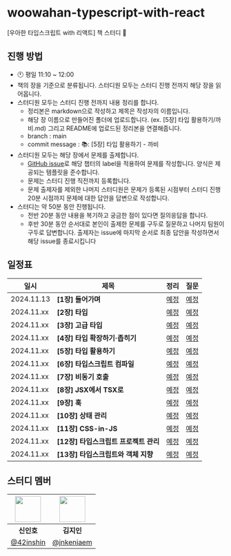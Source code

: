 # woowahan-typescript-with-react

[우아한 타입스크립트 with 리액트] 책 스터디 🚀

## 진행 방법

<div align="left">

- 🕚 평일 11:10 ~ 12:00
- 책의 장을 기준으로 분류됩니다. 스터디원 모두는 스터디 진행 전까지 해당 장을 읽어옵니다.
- 스터디원 모두는 스터디 진행 전까지 내용 정리를 합니다.
  - 정리본은 markdown으로 작성하고 제목은 작성자의 이름입니다.
  - 해당 장 이름으로 만들어진 폴더에 업로드합니다. (ex. [5장] 타입 활용하기/까비.md) 그리고 README에 업로드된 정리본을 연결해줍니다.
  - branch : main
  - commit message : 📚: [5장] 타입 활용하기 - 까비
- 스터디원 모두는 해당 장에서 문제를 출제합니다.
  - [GitHub issue](https://github.com/Frontend-Gang-Study/woowahan-typescript-with-react/issues)로 해당 챕터의 label을 적용하여 문제를 작성합니다. 양식은 제공되는 템플릿을 준수합니다.
  - 문제는 스터디 진행 직전까지 등록합니다.
  - 문제 출제자를 제외한 나머지 스터디원은 문제가 등록된 시점부터 스터디 진행 20분 시점까지 문제에 대한 답안을 답변으로 작성합니다.
- 스터디는 약 50분 동안 진행됩니다.
  - 전반 20분 동안 내용을 복기하고 궁금한 점이 있다면 질의응답을 합니다.
  - 후반 30분 동안 순서대로 본인이 출제한 문제를 구두로 질문하고 나머지 팀원이 구두로 답변합니다. 출제자는 issue에 마지막 순서로 최종 답안을 작성하면서 해당 issue를 종료시킵니다
## 일정표
| 일시      | 제목                                | 정리                                  | 질문                                  |
|----------|-------------------------------------|---------------------------------------|---------------------------------------|
| 2024.11.13 | **[1장] 들어가며**                   | [예정](https://example.com)           | [예정](https://github.com/Frontend-Gang-Study/woowahan-typescript-with-react/labels/%5B1%EC%9E%A5%5D%20%EB%93%A4%EC%96%B4%EA%B0%80%EB%A9%B0)           |
| 2024.11.xx | **[2장] 타입**                       | [예정](https://example.com)           | [예정](https://github.com/Frontend-Gang-Study/woowahan-typescript-with-react/labels/%5B2%EC%9E%A5%5D%20%ED%83%80%EC%9E%85)           |
| 2024.11.xx | **[3장] 고급 타입**                  | [예정](https://example.com)           | [예정](https://github.com/Frontend-Gang-Study/woowahan-typescript-with-react/labels/%5B3%EC%9E%A5%5D%20%EA%B3%A0%EA%B8%89%20%ED%83%80%EC%9E%85)           |
| 2024.11.xx | **[4장] 타입 확장하기·좁히기**       | [예정](https://example.com)           | [예정](https://github.com/Frontend-Gang-Study/woowahan-typescript-with-react/labels/%5B4%EC%9E%A5%5D%20%ED%83%80%EC%9E%85%20%ED%99%95%EC%9E%A5%ED%95%98%EA%B8%B0%C2%B7%EC%A2%81%ED%9E%88%EA%B8%B0)           |
| 2024.11.xx | **[5장] 타입 활용하기**              | [예정](https://example.com)           | [예정](https://github.com/Frontend-Gang-Study/woowahan-typescript-with-react/labels/%5B5%EC%9E%A5%5D%20%ED%83%80%EC%9E%85%20%ED%99%9C%EC%9A%A9%ED%95%98%EA%B8%B0)           |
| 2024.11.xx | **[6장] 타입스크립트 컴파일**        | [예정](https://example.com)           | [예정](https://github.com/Frontend-Gang-Study/woowahan-typescript-with-react/labels/%5B6%EC%9E%A5%5D%20%ED%83%80%EC%9E%85%EC%8A%A4%ED%81%AC%EB%A6%BD%ED%8A%B8%20%EC%BB%B4%ED%8C%8C%EC%9D%BC)           |
| 2024.11.xx | **[7장] 비동기 호출**                | [예정](https://example.com)           | [예정](https://github.com/Frontend-Gang-Study/woowahan-typescript-with-react/labels/%5B7%EC%9E%A5%5D%20%EB%B9%84%EB%8F%99%EA%B8%B0%20%ED%98%B8%EC%B6%9C)           |
| 2024.11.xx | **[8장] JSX에서 TSX로**              | [예정](https://example.com)           | [예정](https://github.com/Frontend-Gang-Study/woowahan-typescript-with-react/labels/%5B8%EC%9E%A5%5D%20JSX%EC%97%90%EC%84%9C%20TSX%EB%A1%9C)           |
| 2024.11.xx | **[9장] 훅**                         | [예정](https://example.com)           | [예정](https://github.com/Frontend-Gang-Study/woowahan-typescript-with-react/labels/%5B9%EC%9E%A5%5D%20%ED%9B%85)           |
| 2024.11.xx | **[10장] 상태 관리**                 | [예정](https://example.com)           | [예정](https://github.com/Frontend-Gang-Study/woowahan-typescript-with-react/labels/%5B10%EC%9E%A5%5D%20%EC%83%81%ED%83%9C%20%EA%B4%80%EB%A6%AC)           |
| 2024.11.xx | **[11장] CSS-in-JS**                 | [예정](https://example.com)           | [예정](https://github.com/Frontend-Gang-Study/woowahan-typescript-with-react/labels/%5B11%EC%9E%A5%5D%20CSS-in-JS)           |
| 2024.11.xx | **[12장] 타입스크립트 프로젝트 관리**| [예정](https://example.com)           | [예정](https://github.com/Frontend-Gang-Study/woowahan-typescript-with-react/labels/%5B12%EC%9E%A5%5D%20%ED%83%80%EC%9E%85%EC%8A%A4%ED%81%AC%EB%A6%BD%ED%8A%B8%20%ED%94%84%EB%A1%9C%EC%A0%9D%ED%8A%B8%20%EA%B4%80%EB%A6%AC)           |
| 2024.11.xx | **[13장] 타입스크립트와 객체 지향**  | [예정](https://example.com)           | [예정](https://github.com/Frontend-Gang-Study/woowahan-typescript-with-react/labels/%5B13%EC%9E%A5%5D%20%ED%83%80%EC%9E%85%EC%8A%A4%ED%81%AC%EB%A6%BD%ED%8A%B8%EC%99%80%20%EA%B0%9D%EC%B2%B4%20%EC%A7%80%ED%96%A5)  


## 스터디 멤버

| <img width="60px" src="https://avatars.githubusercontent.com/u/72684256?v=4"> | <img width="60px" src="https://avatars.githubusercontent.com/u/80810728?v=4"> |
|:---:|:---:|
| **신인호** | **김지인** |
| [@42inshin](https://github.com/42inshin) | [@jnkeniaem](https://github.com/jnkeniaem) 
